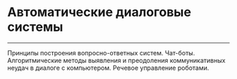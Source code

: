 # Автоматические диалоговые системы

---

Принципы построения вопросно-ответных систем.
Чат-боты.
Алгоритмические методы выявления и преодоления коммуникативных неудач в диалоге с компьютером.
Речевое управление роботами.
